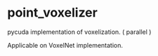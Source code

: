 # point_voxelizer

pycuda implementation of voxelization. ( parallel )

Applicable on VoxelNet implementation.
